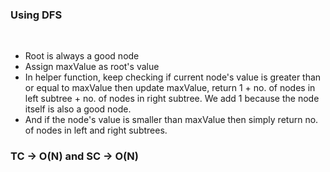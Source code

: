 ### Using DFS
​
- Root is always a good node
- Assign maxValue as root's value
- In helper function, keep checking if current node's value is greater than or equal to maxValue then update maxValue, return 1 + no. of nodes in left subtree + no. of nodes in right subtree. We add 1 because the node itself is also a good node.
- And if the node's value is smaller than maxValue then simply return no. of nodes in left and right subtrees.
​
### TC -> O(N) and SC -> O(N)